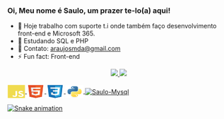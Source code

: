 ### Oi, Meu nome é Saulo, um prazer te-lo(a) aqui!



- 🔭 Hoje trabalho com suporte t.i onde também faço desenvolvimento front-end e Microsoft 365.
- 🌱 Estudando SQL e PHP
- 👯 Contato: araujosmda@gmail.com
- ⚡ Fun fact: Front-end

<div align="center">
  <a href="https://github.com/Sotrak2">
  <img height="180em" src="https://github-readme-stats.vercel.app/api?username=Sotrak2&show_icons=true&theme=dark&include_all_commits=true&count_private=true"/>
  <img height="180em" src="https://github-readme-stats.vercel.app/api/top-langs/?username=Sotrak2&layout=compact&langs_count=7&theme=dark"/>
</div>
  <div style="display: inline_block"><br>
  <img align="center" alt="Saulo-Js" height="30" width="40" src="https://raw.githubusercontent.com/devicons/devicon/master/icons/javascript/javascript-plain.svg">
  <img align="center" alt="Saulo-HTML" height="30" width="40" src="https://raw.githubusercontent.com/devicons/devicon/master/icons/html5/html5-original.svg">
  <img align="center" alt="Saulo-CSS" height="30" width="40" src="https://raw.githubusercontent.com/devicons/devicon/master/icons/css3/css3-original.svg">
  <img align="center" alt="Saulo-Python" height="30" width="40" src="https://raw.githubusercontent.com/devicons/devicon/master/icons/python/python-original.svg">
  <img align="center" alt="Saulo-Mysql" height="30" width="40" src="https://cdn.jsdelivr.net/gh/devicons/devicon/icons/mysql/mysql-original.svg" />
  
</div>
  
  ![Snake animation](https://github.com/rafaballerini/Sotrak2/blob/output/github-contribution-grid-snake.svg)

